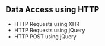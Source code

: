 ## Data Access using HTTP

- HTTP Requests using XHR
- HTTP Requests using jQuery
- HTTP POST using jQuery